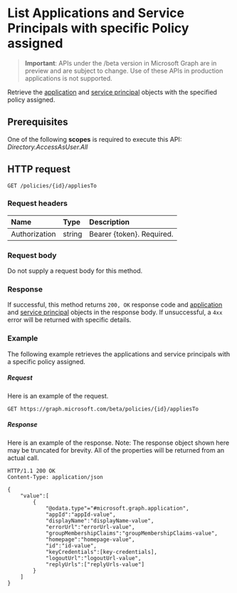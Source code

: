 # List Applications and Service Principals with specific Policy assigned

> **Important**: APIs under the /beta version in Microsoft Graph are in preview and are subject to change. Use of these APIs in production applications is not supported.

Retrieve the [application](../resources/application.md) and [service principal](../resources/serviceprincipal.md) objects with the specified policy assigned.

## Prerequisites
One of the following **scopes** is required to execute this API:
*Directory.AccessAsUser.All*

## HTTP request
```http
GET /policies/{id}/appliesTo
```

### Request headers
| Name       | Type | Description|
|:---------------|:--------|:----------|
| Authorization  | string  | Bearer {token}. Required. |

### Request body
Do not supply a request body for this method.

### Response
If successful, this method returns `200, OK` response code and [application](../resources/application.md) and [service principal](../resources/serviceprincipal.md) objects in the response body. If unsuccessful, a `4xx` error will be returned with specific details.

### Example
The following example retrieves the applications and service principals with a specific policy assigned.

##### Request
Here is an example of the request.

```http
GET https://graph.microsoft.com/beta/policies/{id}/appliesTo
```

##### Response
Here is an example of the response. Note: The response object shown here may be truncated for brevity. All of the properties will be returned from an actual call.

```http
HTTP/1.1 200 OK
Content-Type: application/json

{
	"value":[
		{
			"@odata.type"="#microsoft.graph.application",
			"appId":"appId-value",
			"displayName":"displayName-value",
			"errorUrl":"errorUrl-value",
			"groupMembershipClaims":"groupMembershipClaims-value",
			"homepage":"homepage-value",
			"id":"id-value",
			"keyCredentials":[key-credentials],
			"logoutUrl":"logoutUrl-value",
			"replyUrls":["replyUrls-value"]
		}
	]
}
```
